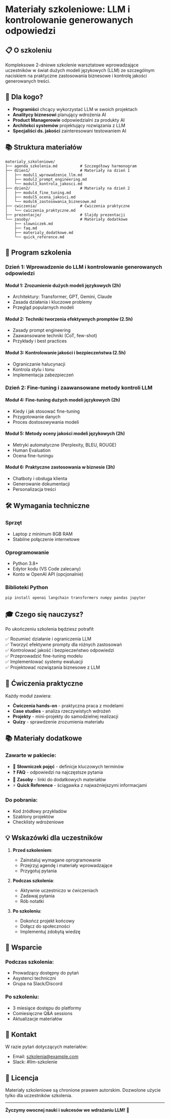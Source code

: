 # Materiały szkoleniowe: LLM i kontrolowanie generowanych odpowiedzi

## 📋 O szkoleniu

Kompleksowe 2-dniowe szkolenie warsztatowe wprowadzające uczestników w świat dużych modeli językowych (LLM) ze szczególnym naciskiem na praktyczne zastosowania biznesowe i kontrolę jakości generowanych treści.

## 🎯 Dla kogo?

- **Programiści** chcący wykorzystać LLM w swoich projektach
- **Analitycy biznesowi** planujący wdrożenia AI
- **Product Managerowie** odpowiedzialni za produkty AI
- **Architekci systemów** projektujący rozwiązania z LLM
- **Specjaliści ds. jakości** zainteresowani testowaniem AI

## 📚 Struktura materiałów

```
materialy_szkoleniowe/
├── agenda_szkolenia.md          # Szczegółowy harmonogram
├── dzien1/                      # Materiały na dzień 1
│   ├── modul1_wprowadzenie_llm.md
│   ├── modul2_prompt_engineering.md
│   └── modul3_kontrola_jakosci.md
├── dzien2/                      # Materiały na dzień 2
│   ├── modul4_fine_tuning.md
│   ├── modul5_ocena_jakosci.md
│   └── modul6_zastosowania_biznesowe.md
├── cwiczenia/                   # Ćwiczenia praktyczne
│   └── cwiczenia_praktyczne.md
├── prezentacje/                 # Slajdy prezentacji
└── zasoby/                      # Materiały dodatkowe
    ├── slowniczek.md
    ├── faq.md
    ├── materialy_dodatkowe.md
    └── quick_reference.md
```

## 📖 Program szkolenia

### Dzień 1: Wprowadzenie do LLM i kontrolowanie generowanych odpowiedzi

#### Moduł 1: Zrozumienie dużych modeli językowych (2h)
- Architektury: Transformer, GPT, Gemini, Claude
- Zasada działania i kluczowe problemy
- Przegląd popularnych modeli

#### Moduł 2: Techniki tworzenia efektywnych promptów (2.5h)
- Zasady prompt engineering
- Zaawansowane techniki (CoT, few-shot)
- Przykłady i best practices

#### Moduł 3: Kontrolowanie jakości i bezpieczeństwa (2.5h)
- Ograniczanie halucynacji
- Kontrola stylu i tonu
- Implementacja zabezpieczeń

### Dzień 2: Fine-tuning i zaawansowane metody kontroli LLM

#### Moduł 4: Fine-tuning dużych modeli językowych (2h)
- Kiedy i jak stosować fine-tuning
- Przygotowanie danych
- Proces dostosowywania modeli

#### Moduł 5: Metody oceny jakości modeli językowych (2h)
- Metryki automatyczne (Perplexity, BLEU, ROUGE)
- Human Evaluation
- Ocena fine-tuningu

#### Moduł 6: Praktyczne zastosowania w biznesie (3h)
- Chatboty i obsługa klienta
- Generowanie dokumentacji
- Personalizacja treści

## 🛠️ Wymagania techniczne

### Sprzęt
- Laptop z minimum 8GB RAM
- Stabilne połączenie internetowe

### Oprogramowanie
- Python 3.8+ 
- Edytor kodu (VS Code zalecany)
- Konto w OpenAI API (opcjonalnie)

### Biblioteki Python
```bash
pip install openai langchain transformers numpy pandas jupyter
```

## 🎓 Czego się nauczysz?

Po ukończeniu szkolenia będziesz potrafił:

✅ Rozumieć działanie i ograniczenia LLM  
✅ Tworzyć efektywne prompty dla różnych zastosowań  
✅ Kontrolować jakość i bezpieczeństwo odpowiedzi  
✅ Przeprowadzić fine-tuning modelu  
✅ Implementować systemy ewaluacji  
✅ Projektować rozwiązania biznesowe z LLM  

## 📝 Ćwiczenia praktyczne

Każdy moduł zawiera:
- **Ćwiczenia hands-on** - praktyczna praca z modelami
- **Case studies** - analiza rzeczywistych wdrożeń
- **Projekty** - mini-projekty do samodzielnej realizacji
- **Quizy** - sprawdzenie zrozumienia materiału

## 📚 Materiały dodatkowe

### Zawarte w pakiecie:
- 📖 **Słowniczek pojęć** - definicje kluczowych terminów
- ❓ **FAQ** - odpowiedzi na najczęstsze pytania
- 🔗 **Zasoby** - linki do dodatkowych materiałów
- ⚡ **Quick Reference** - ściągawka z najważniejszymi informacjami

### Do pobrania:
- Kod źródłowy przykładów
- Szablony projektów
- Checklisty wdrożeniowe

## 💡 Wskazówki dla uczestników

1. **Przed szkoleniem**:
   - Zainstaluj wymagane oprogramowanie
   - Przejrzyj agendę i materiały wprowadzające
   - Przygotuj pytania

2. **Podczas szkolenia**:
   - Aktywnie uczestniczo w ćwiczeniach
   - Zadawaj pytania
   - Rób notatki

3. **Po szkoleniu**:
   - Dokończ projekt końcowy
   - Dołącz do społeczności
   - Implementuj zdobytą wiedzę

## 🤝 Wsparcie

### Podczas szkolenia:
- Prowadzący dostępny do pytań
- Asystenci techniczni
- Grupa na Slack/Discord

### Po szkoleniu:
- 3 miesiące dostępu do platformy
- Comiesięczne Q&A sessions
- Aktualizacje materiałów

## 📧 Kontakt

W razie pytań dotyczących materiałów:
- Email: szkolenia@example.com
- Slack: #llm-szkolenie

## 📄 Licencja

Materiały szkoleniowe są chronione prawem autorskim. Dozwolone użycie tylko dla uczestników szkolenia.

---

**Życzymy owocnej nauki i sukcesów we wdrażaniu LLM! 🚀**